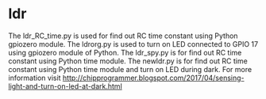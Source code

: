 # ldr
The ldr_RC_time.py is used for find out RC time constant using Python gpiozero module.
 The ldrorg.py is used to turn on LED connected to GPIO 17 using gpiozero module of Python.
 The ldr_spy.py is for find out RC time constant using Python time module.
 The newldr.py is for find out RC time constant using Python time module and turn on LED during dark.
  For more information visit http://chipprogrammer.blogspot.com/2017/04/sensing-light-and-turn-on-led-at-dark.html
